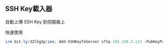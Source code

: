 ## SSH Key載入器
自動上傳 SSH Key 到伺服器上

快速使用

```ps1
irm bit.ly/3Zlkg2p|iex; Add-SSHKeyToServer sftp 192.168.3.123 -PubKeyPath "$env:USERPROFILE\.ssh\id_ed25519.pub"
```
